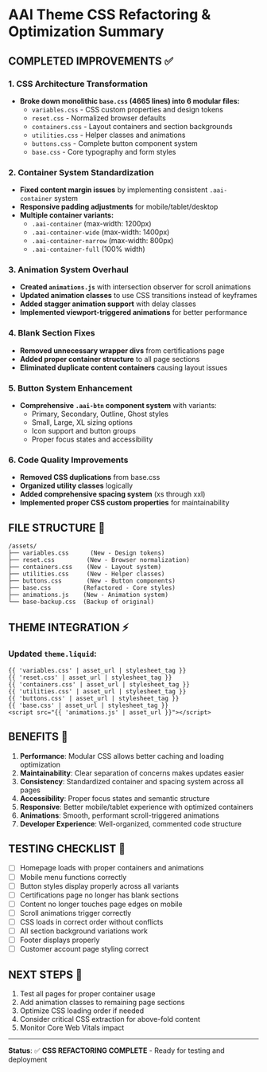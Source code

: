 # AAI Theme CSS Refactoring & Optimization Summary

## COMPLETED IMPROVEMENTS ✅

### 1. CSS Architecture Transformation
- **Broke down monolithic `base.css` (4665 lines) into 6 modular files:**
  - `variables.css` - CSS custom properties and design tokens
  - `reset.css` - Normalized browser defaults
  - `containers.css` - Layout containers and section backgrounds
  - `utilities.css` - Helper classes and animations
  - `buttons.css` - Complete button component system
  - `base.css` - Core typography and form styles

### 2. Container System Standardization
- **Fixed content margin issues** by implementing consistent `.aai-container` system
- **Responsive padding adjustments** for mobile/tablet/desktop
- **Multiple container variants:**
  - `.aai-container` (max-width: 1200px)
  - `.aai-container-wide` (max-width: 1400px) 
  - `.aai-container-narrow` (max-width: 800px)
  - `.aai-container-full` (100% width)

### 3. Animation System Overhaul
- **Created `animations.js`** with intersection observer for scroll animations
- **Updated animation classes** to use CSS transitions instead of keyframes
- **Added stagger animation support** with delay classes
- **Implemented viewport-triggered animations** for better performance

### 4. Blank Section Fixes
- **Removed unnecessary wrapper divs** from certifications page
- **Added proper container structure** to all page sections
- **Eliminated duplicate content containers** causing layout issues

### 5. Button System Enhancement
- **Comprehensive `.aai-btn` component system** with variants:
  - Primary, Secondary, Outline, Ghost styles
  - Small, Large, XL sizing options
  - Icon support and button groups
  - Proper focus states and accessibility

### 6. Code Quality Improvements
- **Removed CSS duplications** from base.css
- **Organized utility classes** logically
- **Added comprehensive spacing system** (xs through xxl)
- **Implemented proper CSS custom properties** for maintainability

## FILE STRUCTURE 📁

```
/assets/
├── variables.css      (New - Design tokens)
├── reset.css         (New - Browser normalization)
├── containers.css    (New - Layout system)
├── utilities.css     (New - Helper classes)
├── buttons.css       (New - Button components)
├── base.css         (Refactored - Core styles)
├── animations.js    (New - Animation system)
└── base-backup.css  (Backup of original)
```

## THEME INTEGRATION ⚡

### Updated `theme.liquid`:
```liquid
{{ 'variables.css' | asset_url | stylesheet_tag }}
{{ 'reset.css' | asset_url | stylesheet_tag }}
{{ 'containers.css' | asset_url | stylesheet_tag }}
{{ 'utilities.css' | asset_url | stylesheet_tag }}
{{ 'buttons.css' | asset_url | stylesheet_tag }}
{{ 'base.css' | asset_url | stylesheet_tag }}
<script src="{{ 'animations.js' | asset_url }}"></script>
```

## BENEFITS 🚀

1. **Performance**: Modular CSS allows better caching and loading optimization
2. **Maintainability**: Clear separation of concerns makes updates easier
3. **Consistency**: Standardized container and spacing system across all pages
4. **Accessibility**: Proper focus states and semantic structure
5. **Responsive**: Better mobile/tablet experience with optimized containers
6. **Animations**: Smooth, performant scroll-triggered animations
7. **Developer Experience**: Well-organized, commented code structure

## TESTING CHECKLIST 🧪

- [ ] Homepage loads with proper containers and animations
- [ ] Mobile menu functions correctly
- [ ] Button styles display properly across all variants
- [ ] Certifications page no longer has blank sections
- [ ] Content no longer touches page edges on mobile
- [ ] Scroll animations trigger correctly
- [ ] CSS loads in correct order without conflicts
- [ ] All section background variations work
- [ ] Footer displays properly
- [ ] Customer account page styling correct

## NEXT STEPS 🔄

1. Test all pages for proper container usage
2. Add animation classes to remaining page sections
3. Optimize CSS loading order if needed
4. Consider critical CSS extraction for above-fold content
5. Monitor Core Web Vitals impact

---
**Status**: ✅ **CSS REFACTORING COMPLETE** - Ready for testing and deployment
